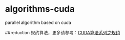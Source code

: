# algorithms-cuda
parallel algorithm based on cuda

##reduction
规约算法，更多请参考：[CUDA算法系列之规约](http://zh.5long.me/2016/algorithms-on-cuda-reduction/)
